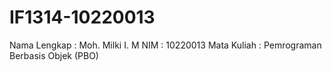 # IF1314-10220013

Nama Lengkap : Moh. Milki I. M
NIM : 10220013
Mata Kuliah : Pemrograman Berbasis Objek (PBO)
